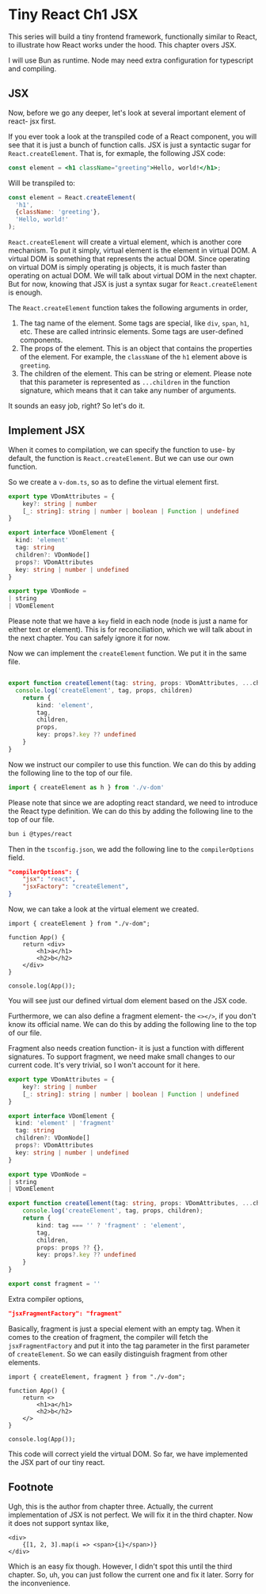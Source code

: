 # Tiny React Ch1 JSX

This series will build a tiny frontend framework, functionally similar to React, to illustrate how React works under the hood. This chapter overs JSX.

I will use Bun as runtime. Node may need extra configuration for typescript and compiling.

## JSX

Now, before we go any deeper, let's look at several important element of react- jsx first.

If you ever took a look at the transpiled code of a React component, you will see that it is just a bunch of function calls. JSX is just a syntactic sugar for `React.createElement`. That is, for exmaple, the following JSX code:

```jsx
const element = <h1 className="greeting">Hello, world!</h1>;
```

Will be transpiled to:

```js
const element = React.createElement(
  'h1',
  {className: 'greeting'},
  'Hello, world!'
);
```

`React.createElement` will create a virtual element, which is another core mechanism. To put it simply, virtual element is the element in virtual DOM. A virtual DOM is something that represents the actual DOM. Since operating on virtual DOM is simply operating js objects, it is much faster than operating on actual DOM. We will talk about virtual DOM in the next chapter. But for now, knowing that JSX is just a syntax sugar for `React.createElement` is enough.

The `React.createElement` function takes the following arguments in order,

1. The tag name of the element. Some tags are special, like `div`, `span`, `h1`, etc. These are called intrinsic elements. Some tags are user-defined components.
2. The props of the element. This is an object that contains the properties of the element. For example, the `className` of the `h1` element above is `greeting`.
3. The children of the element. This can be string or element. Please note that this parameter is represented as `...children` in the function signature, which means that it can take any number of arguments.

It sounds an easy job, right? So let's do it.

## Implement JSX

When it comes to compilation, we can specify the function to use- by default, the function is `React.createElement`. But we can use our own function.

So we create a `v-dom.ts`, so as to define the virtual element first.

```typescript
export type VDomAttributes = { 
    key?: string | number
    [_: string]: string | number | boolean | Function | undefined
}

export interface VDomElement {
  kind: 'element'
  tag: string
  children?: VDomNode[]
  props?: VDomAttributes
  key: string | number | undefined
}

export type VDomNode = 
| string
| VDomElement
```

Please note that we have a `key` field in each node (node is just a name for either text or element). This is for reconciliation, which we will talk about in the next chapter. You can safely ignore it for now.

Now we can implement the `createElement` function. We put it in the same file.

```typescript

export function createElement(tag: string, props: VDomAttributes, ...children: VDomNode[]): VDomElement {
  console.log('createElement', tag, props, children)
    return {
        kind: 'element',
        tag,
        children,
        props,
        key: props?.key ?? undefined
    }
}
```

Now we instruct our compiler to use this function. We can do this by adding the following line to the top of our file.

```typescript
import { createElement as h } from './v-dom'
```

Please note that since we are adopting react standard, we need to introduce the React type definition. We can do this by adding the following line to the top of our file.

```bash
bun i @types/react
```

Then in the `tsconfig.json`, we add the following line to the `compilerOptions` field.

```json
"compilerOptions": {
    "jsx": "react",
    "jsxFactory": "createElement",
}
```

Now, we can take a look at the virtual element we created.

```tsx
import { createElement } from "./v-dom";

function App() {
    return <div>
        <h1>a</h1>
        <h2>b</h2>
    </div>
}

console.log(App());
```

You will see just our defined virtual dom element based on the JSX code.

Furthermore, we can also define a fragment element- the `<></>`, if you don't know its official name. We can do this by adding the following line to the top of our file.

Fragment also needs creation function- it is just a function with different signatures. To support fragment, we need make small changes to our current code. It's very trivial, so I won't account for it here.

```typescript
export type VDomAttributes = { 
    key?: string | number
    [_: string]: string | number | boolean | Function | undefined
}

export interface VDomElement {
  kind: 'element' | 'fragment'
  tag: string
  children?: VDomNode[]
  props?: VDomAttributes
  key: string | number | undefined
}

export type VDomNode = 
| string
| VDomElement

export function createElement(tag: string, props: VDomAttributes, ...children: VDomNode[]): VDomElement {
    console.log('createElement', tag, props, children);
    return {
        kind: tag === '' ? 'fragment' : 'element',
        tag,
        children,
        props: props ?? {},
        key: props?.key ?? undefined
    }
}

export const fragment = ''
```

Extra compiler options,

```json
"jsxFragmentFactory": "fragment"
```

Basically, fragment is just a special element with an empty tag. When it comes to the creation of fragment, the compiler will fetch the `jsxFragmentFactory` and put it into the tag parameter in the first parameter of `createElement`. So we can easily distinguish fragment from other elements.

```tsx
import { createElement, fragment } from "./v-dom";

function App() {
    return <>
        <h1>a</h1>
        <h2>b</h2>
    </>
}

console.log(App());
```

This code will correct yield the virtual DOM. So far, we have implemented the JSX part of our tiny react.

## Footnote

Ugh, this is the author from chapter three. Actually, the current implementation of JSX is not perfect. We will fix it in the third chapter. Now it does not support syntax like,

```tsx
<div>
    {[1, 2, 3].map(i => <span>{i}</span>)}
</div>
```

Which is an easy fix though. However, I didn't spot this until the third chapter. So, uh, you can just follow the current one and fix it later. Sorry for the inconvenience.
